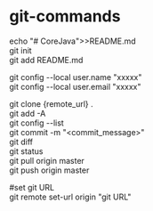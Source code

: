 # git-commands

echo "# CoreJava">>README.md  
git init  
git add README.md  

git config --local user.name "xxxxx"  
git config --local user.email "xxxxx"  

git clone {remote_url} .  
git add -A  
git config --list  
git commit -m "<commit_message>"  
git diff  
git status  
git pull origin master  
git push origin master  

#set git URL  
git remote set-url origin "git URL"
